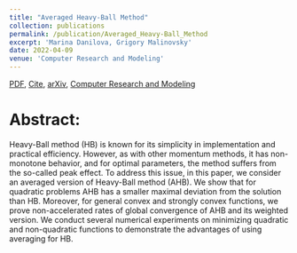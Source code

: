 ```yaml
---
title: "Averaged Heavy-Ball Method"
collection: publications
permalink: /publication/Averaged_Heavy-Ball_Method
excerpt: 'Marina Danilova, Grigory Malinovsky'
date: 2022-04-09
venue: 'Computer Research and Modeling'
---
```


[PDF](https://arxiv.org/pdf/2111.05430.pdf), [Cite](https://grigory-malinovsky.github.io/files/averaged_hb.txt), [arXiv](https://arxiv.org/abs/2111.05430), [Computer Research and Modeling](http://crm.ics.org.ru/journal/article/3184/) 

Abstract:
======
Heavy-Ball method (HB) is known for its simplicity in implementation and practical efficiency. However, as with other momentum methods, it has non-monotone behavior, and for optimal parameters, the method suffers from the so-called peak effect. To address this issue, in this paper, we consider an averaged version of Heavy-Ball method (AHB). We show that for quadratic problems AHB has a smaller maximal deviation from the solution than HB. Moreover, for general convex and strongly convex functions, we prove non-accelerated rates of global convergence of AHB and its weighted version. We conduct several numerical experiments on minimizing quadratic and non-quadratic functions to demonstrate the advantages of using averaging for HB.
